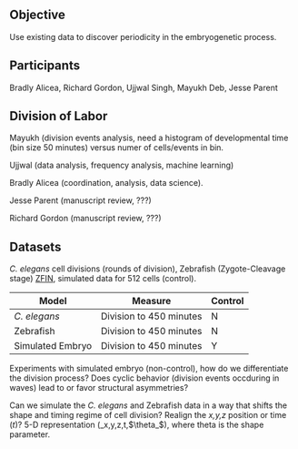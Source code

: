 ## Objective
Use existing data to discover periodicity in the embryogenetic process.

## Participants
Bradly Alicea, Richard Gordon, Ujjwal Singh, Mayukh Deb, Jesse Parent

## Division of Labor
Mayukh (division events analysis, need a histogram of developmental time (bin size 50 minutes) versus numer of cells/events in bin.

Ujjwal (data analysis, frequency analysis, machine learning)

Bradly Alicea (coordination, analysis, data science).

Jesse Parent (manuscript review, ???)

Richard Gordon (manuscript review, ???)

## Datasets
_C. elegans_ cell divisions (rounds of division), Zebrafish (Zygote-Cleavage stage) [ZFIN](https://zfin.org/zf_info/zfbook/stages/index.html), simulated data for 512 cells (control).

Model            |  Measure                |  Control  |
-----------------|-------------------------|-----------|
*C. elegans*     | Division to 450 minutes | N         |
Zebrafish        | Division to 450 minutes | N         |
Simulated Embryo | Division to 450 minutes | Y         |

Experiments with simulated embryo (non-control), how do we differentiate the division process? Does cyclic behavior (division events occduring in waves) lead to or favor structural asymmetries?

Can we simulate the _C. elegans_ and Zebrafish data in a way that shifts the shape and timing regime of cell division? Realign the _x,y,z_ position or time (_t_)? 5-D representation (_x,y,z,t,$\theta_$), where theta is the shape parameter.
